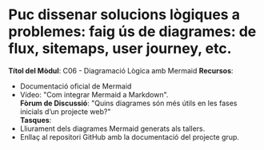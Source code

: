 # Puc dissenar solucions lògiques a problemes: faig ús de diagrames: de flux, sitemaps, user journey, etc.

**Títol del Mòdul**: C06 - Diagramació Lògica amb Mermaid
**Recursos**:  
  - Documentació oficial de Mermaid
  - Vídeo: "Com integrar Mermaid a Markdown".  
**Fòrum de Discussió**: "Quins diagrames són més útils en les fases inicials d’un projecte web?"  
**Tasques**:  
  - Lliurament dels diagrames Mermaid generats als tallers.
  - Enllaç al repositori GitHub amb la documentació del projecte grup. 
